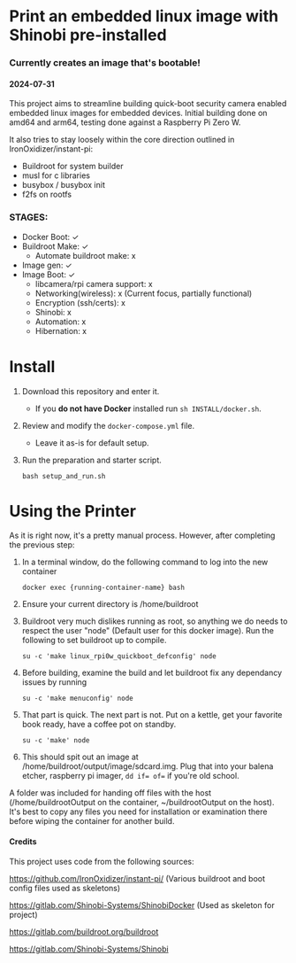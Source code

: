 # Print an embedded linux image with Shinobi pre-installed
### Currently creates an image that's bootable! 

#### 2024-07-31

This project aims to streamline building quick-boot security camera enabled embedded linux images for embedded devices. Initial building done on amd64 and arm64, testing done against a Raspberry Pi Zero W. 

It also tries to stay loosely within the core direction outlined in IronOxidizer/instant-pi:
- Buildroot for system builder
- musl for c libraries
- busybox / busybox init
- f2fs on rootfs

### STAGES:

- Docker Boot: ✓
- Buildroot Make: ✓
   - Automate buildroot make: x
- Image gen: ✓
- Image Boot: ✓
    - libcamera/rpi camera support: x 
    - Networking(wireless): x (Current focus, partially functional)
    - Encryption (ssh/certs): x
    - Shinobi: x
    - Automation: x
    - Hibernation: x

# Install

1. Download this repository and enter it.

    - If you **do not have Docker** installed run `sh INSTALL/docker.sh`.

3. Review and modify the `docker-compose.yml` file. 

    - Leave it as-is for default setup.

4. Run the preparation and starter script.
    ```
    bash setup_and_run.sh
    ```

# Using the Printer

As it is right now, it's a pretty manual process. However, after completing the previous step:

   1. In a terminal window, do the following command to log into the new container
      ```
      docker exec {running-container-name} bash
      ```
   2. Ensure your current directory is /home/buildroot

   3. Buildroot very much dislikes running as root, so anything we do needs to respect the user "node" (Default user for this docker image). Run the following to set buildroot up to compile.
      ```
      su -c 'make linux_rpi0w_quickboot_defconfig' node
        ```
   4. Before building, examine the build and let buildroot fix any dependancy issues by running
      ```
      su -c 'make menuconfig' node
      ```
      
   5. That part is quick. The next part is not. Put on a kettle, get your favorite book ready, have a coffee pot on standby.
      ```
      su -c 'make' node
      ```

   6. This should spit out an image at /home/buildroot/output/image/sdcard.img. Plug that into your balena etcher, raspberry pi imager, `dd if= of=` if you're old school.

A folder was included for handing off files with the host (/home/buildrootOutput on the container, ~/buildrootOutput on the host). It's best to copy any files you need for installation or examination there before wiping the container for another build. 


#### Credits

This project uses code from the following sources: 

https://github.com/IronOxidizer/instant-pi/ (Various buildroot and boot config files used as skeletons)

https://gitlab.com/Shinobi-Systems/ShinobiDocker (Used as skeleton for project)

https://gitlab.com/buildroot.org/buildroot 

https://gitlab.com/Shinobi-Systems/Shinobi 

